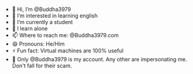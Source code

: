 - 👋 Hi, I’m @Buddha3979
- 👀 I’m interested in learning english
- 🌱 I’m currently a student
- 💞️ I learn alone
- 📫 Where to reach me: @Buddha3979.com
- 😄 Pronouns: He/Him
- ⚡  Fun fact: Virtual machines are 100% useful
- 👤  Only @Buddha3979 is my account. Any other are impersonating me. Don't fall for their scam.
